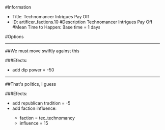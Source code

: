 #Information
 - Title: Technomancer Intrigues Pay Off
 - ID: artificer_factions.10
#Description
Technomancer Intrigues Pay Off
#Mean Time to Happen:
Base time = 1 days

#Options

___
##We must move swiftly against this

###Efects:<ul><li>add dip power = -50</li></ul>

___
##That's politics, I guess

###Efects:<ul><li>add republican tradition = -5</li><li>add faction influence:</li><ul><li>faction = tec_technomancy</li><li>influence = 15</li></ul></ul>
